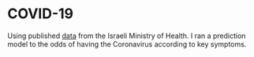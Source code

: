 # COVID-19

Using published [data](https://data.gov.il/dataset/covid-19/resource/d337959a-020a-4ed3-84f7-fca182292308) from the Israeli Ministry of Health. I ran a prediction model
to the odds of having the Coronavirus according to key symptoms. 
